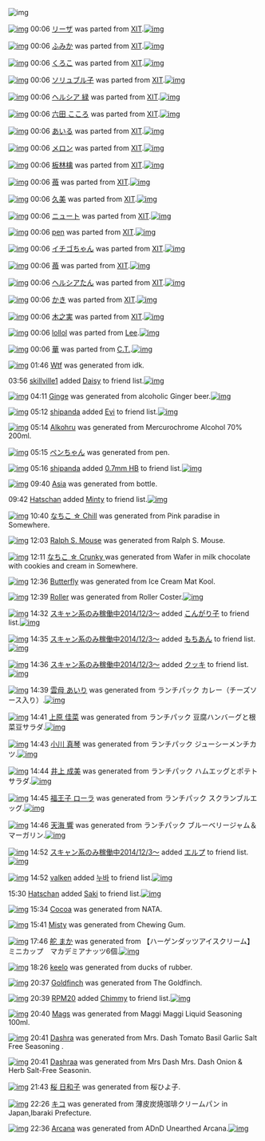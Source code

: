 ![img](http://gdrive-cdn.herokuapp.com/537b65a5bc09f0000721dda7/512px-barcode.png)

[![img](http://www.deviantsart.com/1cr8toe.png)](http://www.barcodekanojo.com/kanojo/1050136/%E3%83%AA%E3%83%BC%E3%82%B6) 00:06 [リーザ](http://www.barcodekanojo.com/kanojo/1050136/%E3%83%AA%E3%83%BC%E3%82%B6) was parted from [XIT](http://www.barcodekanojo.com/kanojo/1050136/%E3%83%AA%E3%83%BC%E3%82%B6).[![img](http://www.deviantsart.com/815jg6.jpeg)](http://www.barcodekanojo.com/user/209348/XIT) 

[![img](http://www.deviantsart.com/142dtqr.png)](http://www.barcodekanojo.com/kanojo/1036451/%E3%81%B5%E3%81%BF%E3%81%8B) 00:06 [ふみか](http://www.barcodekanojo.com/kanojo/1036451/%E3%81%B5%E3%81%BF%E3%81%8B) was parted from [XIT](http://www.barcodekanojo.com/kanojo/1036451/%E3%81%B5%E3%81%BF%E3%81%8B).[![img](http://www.deviantsart.com/815jg6.jpeg)](http://www.barcodekanojo.com/user/209348/XIT) 

[![img](http://www.deviantsart.com/2jrd05j.png)](http://www.barcodekanojo.com/kanojo/702/%E3%81%8F%E3%82%8D%E3%81%93) 00:06 [くろこ](http://www.barcodekanojo.com/kanojo/702/%E3%81%8F%E3%82%8D%E3%81%93) was parted from [XIT](http://www.barcodekanojo.com/kanojo/702/%E3%81%8F%E3%82%8D%E3%81%93).[![img](http://www.deviantsart.com/815jg6.jpeg)](http://www.barcodekanojo.com/user/209348/XIT) 

[![img](http://www.deviantsart.com/18ieki7.png)](http://www.barcodekanojo.com/kanojo/2124/%E3%82%BD%E3%83%AA%E3%83%A5%E3%83%96%E3%83%AB%E5%AD%90) 00:06 [ソリュブル子](http://www.barcodekanojo.com/kanojo/2124/%E3%82%BD%E3%83%AA%E3%83%A5%E3%83%96%E3%83%AB%E5%AD%90) was parted from [XIT](http://www.barcodekanojo.com/kanojo/2124/%E3%82%BD%E3%83%AA%E3%83%A5%E3%83%96%E3%83%AB%E5%AD%90).[![img](http://www.deviantsart.com/815jg6.jpeg)](http://www.barcodekanojo.com/user/209348/XIT) 

[![img](http://www.deviantsart.com/1b1plqf.png)](http://www.barcodekanojo.com/kanojo/73367/%E3%83%98%E3%83%AB%E3%82%B7%E3%82%A2%20%E7%B7%91) 00:06 [ヘルシア 緑](http://www.barcodekanojo.com/kanojo/73367/%E3%83%98%E3%83%AB%E3%82%B7%E3%82%A2%20%E7%B7%91) was parted from [XIT](http://www.barcodekanojo.com/kanojo/73367/%E3%83%98%E3%83%AB%E3%82%B7%E3%82%A2%20%E7%B7%91).[![img](http://www.deviantsart.com/815jg6.jpeg)](http://www.barcodekanojo.com/user/209348/XIT) 

[![img](http://www.deviantsart.com/3l0bk4i.png)](http://www.barcodekanojo.com/kanojo/554250/%E5%85%AD%E7%94%B0%20%E3%81%93%E3%81%93%E3%82%8D) 00:06 [六田 こころ](http://www.barcodekanojo.com/kanojo/554250/%E5%85%AD%E7%94%B0%20%E3%81%93%E3%81%93%E3%82%8D) was parted from [XIT](http://www.barcodekanojo.com/kanojo/554250/%E5%85%AD%E7%94%B0%20%E3%81%93%E3%81%93%E3%82%8D).[![img](http://www.deviantsart.com/815jg6.jpeg)](http://www.barcodekanojo.com/user/209348/XIT) 

[![img](http://www.deviantsart.com/11vpgl8.png)](http://www.barcodekanojo.com/kanojo/4224/%E3%81%82%E3%81%84%E3%82%8B) 00:06 [あいる](http://www.barcodekanojo.com/kanojo/4224/%E3%81%82%E3%81%84%E3%82%8B) was parted from [XIT](http://www.barcodekanojo.com/kanojo/4224/%E3%81%82%E3%81%84%E3%82%8B).[![img](http://www.deviantsart.com/815jg6.jpeg)](http://www.barcodekanojo.com/user/209348/XIT) 

[![img](http://www.deviantsart.com/1ujfl7k.png)](http://www.barcodekanojo.com/kanojo/580692/%E3%83%A1%E3%83%AD%E3%83%B3) 00:06 [メロン](http://www.barcodekanojo.com/kanojo/580692/%E3%83%A1%E3%83%AD%E3%83%B3) was parted from [XIT](http://www.barcodekanojo.com/kanojo/580692/%E3%83%A1%E3%83%AD%E3%83%B3).[![img](http://www.deviantsart.com/815jg6.jpeg)](http://www.barcodekanojo.com/user/209348/XIT) 

[![img](http://www.deviantsart.com/c7j13g.png)](http://www.barcodekanojo.com/kanojo/78960/%E6%9D%BF%E6%9E%97%E6%AA%8E) 00:06 [板林檎](http://www.barcodekanojo.com/kanojo/78960/%E6%9D%BF%E6%9E%97%E6%AA%8E) was parted from [XIT](http://www.barcodekanojo.com/kanojo/78960/%E6%9D%BF%E6%9E%97%E6%AA%8E).[![img](http://www.deviantsart.com/815jg6.jpeg)](http://www.barcodekanojo.com/user/209348/XIT) 

[![img](http://www.deviantsart.com/bd8gtt.png)](http://www.barcodekanojo.com/kanojo/605824/%E8%8B%BA) 00:06 [苺](http://www.barcodekanojo.com/kanojo/605824/%E8%8B%BA) was parted from [XIT](http://www.barcodekanojo.com/kanojo/605824/%E8%8B%BA).[![img](http://www.deviantsart.com/815jg6.jpeg)](http://www.barcodekanojo.com/user/209348/XIT) 

[![img](http://www.deviantsart.com/3medujn.png)](http://www.barcodekanojo.com/kanojo/2343517/%E4%B9%85%E7%BE%8E) 00:06 [久美](http://www.barcodekanojo.com/kanojo/2343517/%E4%B9%85%E7%BE%8E) was parted from [XIT](http://www.barcodekanojo.com/kanojo/2343517/%E4%B9%85%E7%BE%8E).[![img](http://www.deviantsart.com/815jg6.jpeg)](http://www.barcodekanojo.com/user/209348/XIT) 

[![img](http://www.deviantsart.com/1rqn72h.png)](http://www.barcodekanojo.com/kanojo/256925/%E3%83%8B%E3%83%A5%E3%83%BC%E3%83%88) 00:06 [ニュート](http://www.barcodekanojo.com/kanojo/256925/%E3%83%8B%E3%83%A5%E3%83%BC%E3%83%88) was parted from [XIT](http://www.barcodekanojo.com/kanojo/256925/%E3%83%8B%E3%83%A5%E3%83%BC%E3%83%88).[![img](http://www.deviantsart.com/815jg6.jpeg)](http://www.barcodekanojo.com/user/209348/XIT) 

[![img](http://www.deviantsart.com/ksq6a8.png)](http://www.barcodekanojo.com/kanojo/3173/pen) 00:06 [pen](http://www.barcodekanojo.com/kanojo/3173/pen) was parted from [XIT](http://www.barcodekanojo.com/kanojo/3173/pen).[![img](http://www.deviantsart.com/815jg6.jpeg)](http://www.barcodekanojo.com/user/209348/XIT) 

[![img](http://www.deviantsart.com/2ce4rc5.png)](http://www.barcodekanojo.com/kanojo/552175/%E3%82%A4%E3%83%81%E3%82%B4%E3%81%A1%E3%82%83%E3%82%93) 00:06 [イチゴちゃん](http://www.barcodekanojo.com/kanojo/552175/%E3%82%A4%E3%83%81%E3%82%B4%E3%81%A1%E3%82%83%E3%82%93) was parted from [XIT](http://www.barcodekanojo.com/kanojo/552175/%E3%82%A4%E3%83%81%E3%82%B4%E3%81%A1%E3%82%83%E3%82%93).[![img](http://www.deviantsart.com/815jg6.jpeg)](http://www.barcodekanojo.com/user/209348/XIT) 

[![img](http://www.deviantsart.com/20v6c88.png)](http://www.barcodekanojo.com/kanojo/73209/%E8%8B%BA) 00:06 [苺](http://www.barcodekanojo.com/kanojo/73209/%E8%8B%BA) was parted from [XIT](http://www.barcodekanojo.com/kanojo/73209/%E8%8B%BA).[![img](http://www.deviantsart.com/815jg6.jpeg)](http://www.barcodekanojo.com/user/209348/XIT) 

[![img](http://www.deviantsart.com/mv9ocs.png)](http://www.barcodekanojo.com/kanojo/1502/%E3%83%98%E3%83%AB%E3%82%B7%E3%82%A2%E3%81%9F%E3%82%93) 00:06 [ヘルシアたん](http://www.barcodekanojo.com/kanojo/1502/%E3%83%98%E3%83%AB%E3%82%B7%E3%82%A2%E3%81%9F%E3%82%93) was parted from [XIT](http://www.barcodekanojo.com/kanojo/1502/%E3%83%98%E3%83%AB%E3%82%B7%E3%82%A2%E3%81%9F%E3%82%93).[![img](http://www.deviantsart.com/815jg6.jpeg)](http://www.barcodekanojo.com/user/209348/XIT) 

[![img](http://www.deviantsart.com/1buvusv.png)](http://www.barcodekanojo.com/kanojo/543589/%E3%81%8B%E3%81%8D) 00:06 [かき](http://www.barcodekanojo.com/kanojo/543589/%E3%81%8B%E3%81%8D) was parted from [XIT](http://www.barcodekanojo.com/kanojo/543589/%E3%81%8B%E3%81%8D).[![img](http://www.deviantsart.com/815jg6.jpeg)](http://www.barcodekanojo.com/user/209348/XIT) 

[![img](http://www.deviantsart.com/3dp7m9u.png)](http://www.barcodekanojo.com/kanojo/809393/%E6%9C%A8%E4%B9%8B%E5%AE%9F) 00:06 [木之実](http://www.barcodekanojo.com/kanojo/809393/%E6%9C%A8%E4%B9%8B%E5%AE%9F) was parted from [XIT](http://www.barcodekanojo.com/kanojo/809393/%E6%9C%A8%E4%B9%8B%E5%AE%9F).[![img](http://www.deviantsart.com/815jg6.jpeg)](http://www.barcodekanojo.com/user/209348/XIT) 

[![img](http://www.deviantsart.com/1blhfad.png)](http://www.barcodekanojo.com/kanojo/3193291/lollol) 00:06 [lollol](http://www.barcodekanojo.com/kanojo/3193291/lollol) was parted from [Lee](http://www.barcodekanojo.com/kanojo/3193291/lollol).[![img](http://www.deviantsart.com/3aqs5hl.jpeg)](http://www.barcodekanojo.com/user/229480/Lee) 

[![img](http://www.deviantsart.com/1vj6gd8.png)](http://www.barcodekanojo.com/kanojo/3193241/%E8%8F%AF) 00:06 [華](http://www.barcodekanojo.com/kanojo/3193241/%E8%8F%AF) was parted from [C.T.](http://www.barcodekanojo.com/kanojo/3193241/%E8%8F%AF).[![img](http://www.deviantsart.com/fhrc6a.jpeg)](http://www.barcodekanojo.com/user/272165/C.T.) 

[![img](http://www.deviantsart.com/78po6n.png)](http://www.barcodekanojo.com/kanojo/3193865/Wtf) 01:46 [Wtf](http://www.barcodekanojo.com/kanojo/3193865/Wtf) was generated from idk.

03:56 [skillville1](http://www.barcodekanojo.com/user/500590/skillville1) added [Daisy](http://www.barcodekanojo.com/kanojo/2585097/Daisy) to friend list.[![img](http://www.deviantsart.com/3tnoq4n.png)](http://www.barcodekanojo.com/kanojo/2585097/Daisy) 

[![img](http://www.deviantsart.com/3tdp173.png)](http://www.barcodekanojo.com/kanojo/3193866/Ginge) 04:11 [Ginge](http://www.barcodekanojo.com/kanojo/3193866/Ginge) was generated from alcoholic Ginger beer.[![img](http://www.deviantsart.com/1pp44ot.jpeg)](http://www.barcodekanojo.com/product_images/barcode/6019841/1427915482/alcoholic%20Ginger%20beer.jpg) 

[![img](http://www.deviantsart.com/b3l1an.jpeg)](http://www.barcodekanojo.com/user/500798/shipanda) 05:12 [shipanda](http://www.barcodekanojo.com/user/500798/shipanda) added [Evi](http://www.barcodekanojo.com/kanojo/2664551/Evi) to friend list.[![img](http://www.deviantsart.com/20af1pr.png)](http://www.barcodekanojo.com/kanojo/2664551/Evi) 

[![img](http://www.deviantsart.com/2kvfj3i.png)](http://www.barcodekanojo.com/kanojo/3193867/Alkohru) 05:14 [Alkohru](http://www.barcodekanojo.com/kanojo/3193867/Alkohru) was generated from Mercurochrome Alcohol 70% 200ml.

[![img](http://www.deviantsart.com/39mb5b1.png)](http://www.barcodekanojo.com/kanojo/3193868/%E3%83%9A%E3%83%B3%E3%81%A1%E3%82%83%E3%82%93) 05:15 [ペンちゃん](http://www.barcodekanojo.com/kanojo/3193868/%E3%83%9A%E3%83%B3%E3%81%A1%E3%82%83%E3%82%93) was generated from pen.

[![img](http://www.deviantsart.com/b3l1an.jpeg)](http://www.barcodekanojo.com/user/500798/shipanda) 05:16 [shipanda](http://www.barcodekanojo.com/user/500798/shipanda) added [0.7mm HB](http://www.barcodekanojo.com/kanojo/2988920/0.7mm%20HB) to friend list.[![img](http://www.deviantsart.com/2s3s95k.png)](http://www.barcodekanojo.com/kanojo/2988920/0.7mm%20HB) 

[![img](http://www.deviantsart.com/ur95hi.png)](http://www.barcodekanojo.com/kanojo/3193869/Asia) 09:40 [Asia](http://www.barcodekanojo.com/kanojo/3193869/Asia) was generated from bottle.

09:42 [Hatschan](http://www.barcodekanojo.com/user/500795/Hatschan) added [Minty](http://www.barcodekanojo.com/kanojo/2883069/Minty) to friend list.[![img](http://www.deviantsart.com/8tup24.png)](http://www.barcodekanojo.com/kanojo/2883069/Minty) 

[![img](http://www.deviantsart.com/2svbfdh.png)](http://www.barcodekanojo.com/kanojo/3193870/%E3%81%AA%E3%81%A1%E3%81%93%20%E2%98%86%20Chill) 10:40 [なちこ ☆ Chill](http://www.barcodekanojo.com/kanojo/3193870/%E3%81%AA%E3%81%A1%E3%81%93%20%E2%98%86%20Chill) was generated from Pink paradise in Somewhere.

[![img](http://www.deviantsart.com/l45ouv.png)](http://www.barcodekanojo.com/kanojo/3193871/Ralph%20S.%20Mouse) 12:03 [Ralph S. Mouse](http://www.barcodekanojo.com/kanojo/3193871/Ralph%20S.%20Mouse) was generated from Ralph S. Mouse.

[![img](http://www.deviantsart.com/2f2a20k.png)](http://www.barcodekanojo.com/kanojo/3193872/%E3%81%AA%E3%81%A1%E3%81%93%20%E2%98%86%20Crunky%20) 12:11 [なちこ ☆ Crunky ](http://www.barcodekanojo.com/kanojo/3193872/%E3%81%AA%E3%81%A1%E3%81%93%20%E2%98%86%20Crunky%20) was generated from Wafer in milk chocolate with cookies and cream in Somewhere.

[![img](http://www.deviantsart.com/14f7cft.png)](http://www.barcodekanojo.com/kanojo/3193873/Butterfly) 12:36 [Butterfly](http://www.barcodekanojo.com/kanojo/3193873/Butterfly) was generated from Ice Cream Mat Kool.

[![img](http://www.deviantsart.com/3elu20p.png)](http://www.barcodekanojo.com/kanojo/3193874/Roller) 12:39 [Roller](http://www.barcodekanojo.com/kanojo/3193874/Roller) was generated from Roller Coster.[![img](http://www.deviantsart.com/3861opt.jpeg)](http://www.barcodekanojo.com/product_images/barcode/6019852/1427945904/50x50xRoller,P20Coster.jpg,qw=88,ah=88.pagespeed.ic.EBcqx-CD5f.jpg) 

[![img](http://www.deviantsart.com/99ugn1.jpeg)](http://www.barcodekanojo.com/user/6029/%E3%82%B9%E3%82%AD%E3%83%A3%E3%83%B3%E7%B3%BB%E3%81%AE%E3%81%BF%E7%A8%BC%E5%83%8D%E4%B8%AD2014%2F12%2F3%EF%BD%9E) 14:32 [スキャン系のみ稼働中2014/12/3～](http://www.barcodekanojo.com/user/6029/%E3%82%B9%E3%82%AD%E3%83%A3%E3%83%B3%E7%B3%BB%E3%81%AE%E3%81%BF%E7%A8%BC%E5%83%8D%E4%B8%AD2014%2F12%2F3%EF%BD%9E) added [こんがり子](http://www.barcodekanojo.com/kanojo/3189639/%E3%81%93%E3%82%93%E3%81%8C%E3%82%8A%E5%AD%90) to friend list.[![img](http://www.deviantsart.com/1r1esd4.png)](http://www.barcodekanojo.com/kanojo/3189639/%E3%81%93%E3%82%93%E3%81%8C%E3%82%8A%E5%AD%90) 

[![img](http://www.deviantsart.com/99ugn1.jpeg)](http://www.barcodekanojo.com/user/6029/%E3%82%B9%E3%82%AD%E3%83%A3%E3%83%B3%E7%B3%BB%E3%81%AE%E3%81%BF%E7%A8%BC%E5%83%8D%E4%B8%AD2014%2F12%2F3%EF%BD%9E) 14:35 [スキャン系のみ稼働中2014/12/3～](http://www.barcodekanojo.com/user/6029/%E3%82%B9%E3%82%AD%E3%83%A3%E3%83%B3%E7%B3%BB%E3%81%AE%E3%81%BF%E7%A8%BC%E5%83%8D%E4%B8%AD2014%2F12%2F3%EF%BD%9E) added [もちあん](http://www.barcodekanojo.com/kanojo/298918/%E3%82%82%E3%81%A1%E3%81%82%E3%82%93) to friend list.[![img](http://www.deviantsart.com/38956s.png)](http://www.barcodekanojo.com/kanojo/298918/%E3%82%82%E3%81%A1%E3%81%82%E3%82%93) 

[![img](http://www.deviantsart.com/99ugn1.jpeg)](http://www.barcodekanojo.com/user/6029/%E3%82%B9%E3%82%AD%E3%83%A3%E3%83%B3%E7%B3%BB%E3%81%AE%E3%81%BF%E7%A8%BC%E5%83%8D%E4%B8%AD2014%2F12%2F3%EF%BD%9E) 14:36 [スキャン系のみ稼働中2014/12/3～](http://www.barcodekanojo.com/user/6029/%E3%82%B9%E3%82%AD%E3%83%A3%E3%83%B3%E7%B3%BB%E3%81%AE%E3%81%BF%E7%A8%BC%E5%83%8D%E4%B8%AD2014%2F12%2F3%EF%BD%9E) added [クッキ](http://www.barcodekanojo.com/kanojo/3193861/%E3%82%AF%E3%83%83%E3%82%AD) to friend list.[![img](http://www.deviantsart.com/1hfim8.png)](http://www.barcodekanojo.com/kanojo/3193861/%E3%82%AF%E3%83%83%E3%82%AD) 

[![img](http://www.deviantsart.com/2vga0ad.png)](http://www.barcodekanojo.com/kanojo/3193875/%E9%9B%B2%E6%AF%8D%20%E3%81%82%E3%81%84%E3%82%8A) 14:39 [雲母 あいり](http://www.barcodekanojo.com/kanojo/3193875/%E9%9B%B2%E6%AF%8D%20%E3%81%82%E3%81%84%E3%82%8A) was generated from ランチパック カレー（チーズソース入り）.[![img](http://www.deviantsart.com/24dbi88.jpeg)](http://www.barcodekanojo.com/product_images/barcode/6019856/1427953141/%E3%83%A9%E3%83%B3%E3%83%81%E3%83%91%E3%83%83%E3%82%AF%20%E3%82%AB%E3%83%AC%E3%83%BC%EF%BC%88%E3%83%81%E3%83%BC%E3%82%BA%E3%82%BD%E3%83%BC%E3%82%B9%E5%85%A5%E3%82%8A%EF%BC%89.jpg) 

[![img](http://www.deviantsart.com/383n9nu.png)](http://www.barcodekanojo.com/kanojo/3193876/%E4%B8%8A%E5%8E%9F%20%E4%BD%B3%E8%8F%9C) 14:41 [上原 佳菜](http://www.barcodekanojo.com/kanojo/3193876/%E4%B8%8A%E5%8E%9F%20%E4%BD%B3%E8%8F%9C) was generated from ランチパック 豆腐ハンバーグと根菜豆サラダ.[![img](http://www.deviantsart.com/3sgro0m.jpeg)](http://www.barcodekanojo.com/product_images/barcode/6019857/1427953253/%E3%83%A9%E3%83%B3%E3%83%81%E3%83%91%E3%83%83%E3%82%AF%20%E8%B1%86%E8%85%90%E3%83%8F%E3%83%B3%E3%83%90%E3%83%BC%E3%82%B0%E3%81%A8%E6%A0%B9%E8%8F%9C%E8%B1%86%E3%82%B5%E3%83%A9%E3%83%80.jpg) 

[![img](http://www.deviantsart.com/1otf438.png)](http://www.barcodekanojo.com/kanojo/3193877/%E5%B0%8F%E5%B7%9D%20%E7%9C%9F%E7%90%B4) 14:43 [小川 真琴](http://www.barcodekanojo.com/kanojo/3193877/%E5%B0%8F%E5%B7%9D%20%E7%9C%9F%E7%90%B4) was generated from ランチパック ジューシーメンチカツ.[![img](http://www.deviantsart.com/1dqlncj.jpeg)](http://www.barcodekanojo.com/product_images/barcode/6019858/1427953328/%E3%83%A9%E3%83%B3%E3%83%81%E3%83%91%E3%83%83%E3%82%AF%20%E3%82%B8%E3%83%A5%E3%83%BC%E3%82%B7%E3%83%BC%E3%83%A1%E3%83%B3%E3%83%81%E3%82%AB%E3%83%84.jpg) 

[![img](http://www.deviantsart.com/nqcnlv.png)](http://www.barcodekanojo.com/kanojo/3193878/%E4%BA%95%E4%B8%8A%20%E6%88%90%E7%BE%8E) 14:44 [井上 成美](http://www.barcodekanojo.com/kanojo/3193878/%E4%BA%95%E4%B8%8A%20%E6%88%90%E7%BE%8E) was generated from ランチパック ハムエッグとポテトサラダ.[![img](http://www.deviantsart.com/4rjb1h.jpeg)](http://www.barcodekanojo.com/product_images/barcode/6019859/1427953396/%E3%83%A9%E3%83%B3%E3%83%81%E3%83%91%E3%83%83%E3%82%AF%20%E3%83%8F%E3%83%A0%E3%82%A8%E3%83%83%E3%82%B0%E3%81%A8%E3%83%9D%E3%83%86%E3%83%88%E3%82%B5%E3%83%A9%E3%83%80.jpg) 

[![img](http://www.deviantsart.com/2ppvqio.png)](http://www.barcodekanojo.com/kanojo/3193879/%E7%A6%8F%E7%8E%8B%E5%AD%90%20%E3%83%AD%E3%83%BC%E3%83%A9) 14:45 [福王子 ローラ](http://www.barcodekanojo.com/kanojo/3193879/%E7%A6%8F%E7%8E%8B%E5%AD%90%20%E3%83%AD%E3%83%BC%E3%83%A9) was generated from ランチパック スクランブルエッグ.[![img](http://www.deviantsart.com/297bb13.jpeg)](http://www.barcodekanojo.com/product_images/barcode/6019860/1427953478/%E3%83%A9%E3%83%B3%E3%83%81%E3%83%91%E3%83%83%E3%82%AF%20%E3%82%B9%E3%82%AF%E3%83%A9%E3%83%B3%E3%83%96%E3%83%AB%E3%82%A8%E3%83%83%E3%82%B0.jpg) 

[![img](http://www.deviantsart.com/19ioml.png)](http://www.barcodekanojo.com/kanojo/3193880/%E5%A4%A9%E6%B5%B7%20%E9%9F%BF) 14:46 [天海 響](http://www.barcodekanojo.com/kanojo/3193880/%E5%A4%A9%E6%B5%B7%20%E9%9F%BF) was generated from ランチパック ブルーベリージャム＆マーガリン.[![img](http://www.deviantsart.com/12udpl2.jpeg)](http://www.barcodekanojo.com/product_images/barcode/6019861/1427953574/%E3%83%A9%E3%83%B3%E3%83%81%E3%83%91%E3%83%83%E3%82%AF%20%E3%83%96%E3%83%AB%E3%83%BC%E3%83%99%E3%83%AA%E3%83%BC%E3%82%B8%E3%83%A3%E3%83%A0%EF%BC%86%E3%83%9E%E3%83%BC%E3%82%AC%E3%83%AA%E3%83%B3.jpg) 

[![img](http://www.deviantsart.com/99ugn1.jpeg)](http://www.barcodekanojo.com/user/6029/%E3%82%B9%E3%82%AD%E3%83%A3%E3%83%B3%E7%B3%BB%E3%81%AE%E3%81%BF%E7%A8%BC%E5%83%8D%E4%B8%AD2014%2F12%2F3%EF%BD%9E) 14:52 [スキャン系のみ稼働中2014/12/3～](http://www.barcodekanojo.com/user/6029/%E3%82%B9%E3%82%AD%E3%83%A3%E3%83%B3%E7%B3%BB%E3%81%AE%E3%81%BF%E7%A8%BC%E5%83%8D%E4%B8%AD2014%2F12%2F3%EF%BD%9E) added [エルプ](http://www.barcodekanojo.com/kanojo/2955272/%E3%82%A8%E3%83%AB%E3%83%97) to friend list.[![img](http://www.deviantsart.com/2i7hvne.png)](http://www.barcodekanojo.com/kanojo/2955272/%E3%82%A8%E3%83%AB%E3%83%97) 

[![img](http://www.deviantsart.com/3qorlfi.jpeg)](http://www.barcodekanojo.com/user/477343/valken) 14:52 [valken](http://www.barcodekanojo.com/user/477343/valken) added [누바](http://www.barcodekanojo.com/kanojo/64668/%EB%88%84%EB%B0%94) to friend list.[![img](http://www.deviantsart.com/3bus3u4.png)](http://www.barcodekanojo.com/kanojo/64668/%EB%88%84%EB%B0%94) 

15:30 [Hatschan](http://www.barcodekanojo.com/user/500795/Hatschan) added [Saki](http://www.barcodekanojo.com/kanojo/1216282/Saki) to friend list.[![img](http://www.deviantsart.com/2cs8q9p.png)](http://www.barcodekanojo.com/kanojo/1216282/Saki) 

[![img](http://www.deviantsart.com/24c0iqv.png)](http://www.barcodekanojo.com/kanojo/3193881/Cocoa) 15:34 [Cocoa](http://www.barcodekanojo.com/kanojo/3193881/Cocoa) was generated from NATA.

[![img](http://www.deviantsart.com/321098.png)](http://www.barcodekanojo.com/kanojo/3193882/Misty) 15:41 [Misty](http://www.barcodekanojo.com/kanojo/3193882/Misty) was generated from Chewing Gum.

[![img](http://www.deviantsart.com/20klkhn.png)](http://www.barcodekanojo.com/kanojo/3193883/%E8%88%B5%20%E3%81%BE%E3%81%8B) 17:46 [舵 まか](http://www.barcodekanojo.com/kanojo/3193883/%E8%88%B5%20%E3%81%BE%E3%81%8B) was generated from 【ハーゲンダッツアイスクリーム】　ミニカップ　マカデミアナッツ6個.[![img](http://www.deviantsart.com/19db8cg.jpeg)](http://www.barcodekanojo.com/product_images/barcode/5862493/1409212300/%E3%82%A2%E3%82%A4%E3%82%B9%E3%82%AF%E3%83%AA%E3%83%BC%E3%83%A0.jpg) 

[![img](http://www.deviantsart.com/cs4qq0.png)](http://www.barcodekanojo.com/kanojo/3193884/keelo) 18:26 [keelo](http://www.barcodekanojo.com/kanojo/3193884/keelo) was generated from ducks of rubber.

[![img](http://www.deviantsart.com/aq2tmu.png)](http://www.barcodekanojo.com/kanojo/3193885/Goldfinch) 20:37 [Goldfinch](http://www.barcodekanojo.com/kanojo/3193885/Goldfinch) was generated from The Goldfinch.

[![img](http://www.deviantsart.com/1m0o1ih.jpeg)](http://www.barcodekanojo.com/user/397515/RPM20) 20:39 [RPM20](http://www.barcodekanojo.com/user/397515/RPM20) added [Chimmy](http://www.barcodekanojo.com/kanojo/3032904/Chimmy) to friend list.[![img](http://www.deviantsart.com/1tgkogs.png)](http://www.barcodekanojo.com/kanojo/3032904/Chimmy) 

[![img](http://www.deviantsart.com/nu85nf.png)](http://www.barcodekanojo.com/kanojo/3193886/Mags) 20:40 [Mags](http://www.barcodekanojo.com/kanojo/3193886/Mags) was generated from Maggi Maggi Liquid Seasoning 100ml.

[![img](http://www.deviantsart.com/331gklh.png)](http://www.barcodekanojo.com/kanojo/3193887/Dashra) 20:41 [Dashra](http://www.barcodekanojo.com/kanojo/3193887/Dashra) was generated from Mrs. Dash Tomato Basil Garlic Salt Free Seasoning .

[![img](http://www.deviantsart.com/5nehqt.png)](http://www.barcodekanojo.com/kanojo/3193888/Dashraa) 20:41 [Dashraa](http://www.barcodekanojo.com/kanojo/3193888/Dashraa) was generated from Mrs Dash Mrs. Dash Onion &amp; Herb Salt-Free Seasonin.

[![img](http://www.deviantsart.com/8oefob.png)](http://www.barcodekanojo.com/kanojo/3193889/%E6%A1%9C%20%E6%97%A5%E5%92%8C%E5%AD%90) 21:43 [桜 日和子](http://www.barcodekanojo.com/kanojo/3193889/%E6%A1%9C%20%E6%97%A5%E5%92%8C%E5%AD%90) was generated from 桜ひよ子.

[![img](http://www.deviantsart.com/22gpdiq.png)](http://www.barcodekanojo.com/kanojo/3193890/%E3%82%AD%E3%82%B3) 22:26 [キコ](http://www.barcodekanojo.com/kanojo/3193890/%E3%82%AD%E3%82%B3) was generated from 薄皮炭焼珈琲クリームパン in Japan,Ibaraki Prefecture.

[![img](http://www.deviantsart.com/16k08mo.png)](http://www.barcodekanojo.com/kanojo/3193891/Arcana) 22:36 [Arcana](http://www.barcodekanojo.com/kanojo/3193891/Arcana) was generated from ADnD Unearthed Arcana.[![img](http://www.deviantsart.com/iv5qfh.jpeg)](http://www.barcodekanojo.com/product_images/barcode/6019876/1427981755/ADnD%20Unearthed%20Arcana.jpg) 

